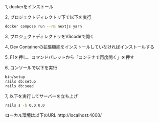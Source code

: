 1, dockerをインストール

2, プロジェクトディレクトリ下で以下を実行

```bash
docker compose run --rm nextjs yarn
```

3, プロジェクトディレクトリをVScodeで開く

4, Dev Containerの拡張機能をインストールしていなければインストールする

5, F1を押し、コマンドパレットから「コンテナで再度開く」を押す

6, コンソールで以下を実行
```bash
bin/setup
rails db:setup
rails db:seed
```

7, 以下を実行してサーバーを立ち上げ
```bash
rails s -b 0.0.0.0
```

ローカル環境は以下のURL
http://localhost:4000/
